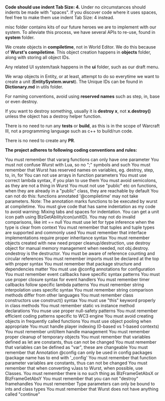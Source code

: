 **Code should use indent Tab Size: 4.**
Under no circumstances should indents be made with "spaces". If you discover code where it uses spaces, feel free to make them use indent Tab Size: 4 instead.

misc folder contains kits of our future heroes we are to implement with our system. To alleviate this process, we have several APIs to re-use, found in **system** folder.

We create objects in **compiletime**, not in World Editor. We do this because of **Wurst's compiletime**. This object creation happens in **objects** folder, along with storing all object IDs.

Any related UI system/task happens in the **ui** folder, such as our draft menu.

We wrap objects in Entity, or at least, attempt to do so everytime we want to create a unit (**EntitySystem.wurst**). The Unique IDs can be found in **Dictionary.md** in utils folder.

For naming conventions, avoid using **reserved names** such as step, in, base or even destroy.

If you want to destroy something, usually it is **destroy x**, not **x.destroy()** unless the object has a destroy helper function.

There is no need to run any **tests** or **build**, as this is in the scope of Warcraft III, not a programming language such as c++ to build/run code.

There is no need to create any **PR**.

**The project adheres to following coding conventions and rules:**

You must remember that vararg functions can only have one parameter
You must not confuse Wurst with Lua, so no ";" symbols and such
You must remember that Wurst has reserved names on variables, eg. destroy, step, to, in, for
You can not use arrays in function parameters
You must use correct lambda syntax, if you plan to use them
You must avoid semicolons, as they are not a thing in Wurst
You must not use "public" etc on functions, when they are already in a "public" class, they are reachable by default
You can not do this: functions annotated '@compiletime' may not take parameters. Note: The annotation marks functions to be executed by wurst at compiletime.
You must give code that has same indentation as my code to avoid warning: Mixing tabs and spaces for indentation.
You can get a unit icon path using BlzGetAbilityIcon(unitID).
You may not do invalid comparisons, like int == null
You must use let for type inference when the type is clear from context
You must remember that tuples and tuple types are supported and commonly used
You must remember that interface implementations require proper inheritance syntax
You must remember objects created with new need proper cleanup/destruction, use destroy object for manual memory management when needed, not obj.destroy. ondestroy is the destructor.
You must be aware of reference counting and circular references
You must remember imports must be declared at the top with proper syntax
You must remember that package structure and dependencies matter
You must use @config annotations for configuration
You must remember event callbacks have specific syntax patterns
You must use proper closure syntax for event handlers
You must remember timer callbacks follow specific lambda patterns
You must remember string interpolation uses specific syntax
You must remember string comparison methods differ from other languages
You must remember class constructors use construct() syntax
You must use "this" keyword properly in class methods
You must remember static vs instance method declarations
You muse use proper null-safety patterns
You must remember efficient coding patterns specific to WC3 engine
You must avoid creating objects in frequently called functions
You must use object pooling when appropriate
You must handle player indexing (0-based vs 1-based contexts)
You must remember unit/item handle management
You must remember proper cleanup of temporary objects
You must remember that variables defined as let are constants, thus can not be changed
You must remember that variables can be defined as "var", these are changeable
You must remember that Annotation @config can only be used in config packages (package name has to end with '_config'
You must remember that function parameter variables are constants, thus can not be changed
You must remember that when converting vJass to Wurst, when possible, use Classes.
You must remember there is no such thing as BlzFrameGetAbsX or BlzFrameGetAbsY
You must remember that you can not "destroy" framehandles
You must remember Type parameters can only be bound to ints and class types
You must remember that Wurst does not have anything called "continue"